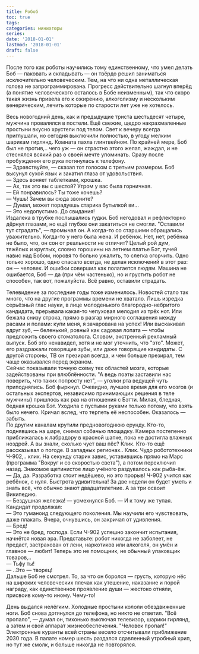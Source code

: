 ```yaml
---
title: Робоб
toc: true
tags:
categories: миниатюры
series:
date: '2018-01-01'
lastmod: '2018-01-01'
draft: false
---
```


После того как роботы научились тому единственному, что умел делать Боб — паковать и складывать — он твёрдо решил заниматься исключительно человеческим. Тем, на что ни одна металлическая голова не запрограммирована. Прогресс действительно шагнул вперёд (а понятие человеческого осталось в Бобе неизменным), так что скоро такая жизнь привела его к ожирению, алкоголизму и нескольким венерическим, лечить которые по старости лет уже не хотелось.

<!--more-->

Весь новогодний день, как и предыдущие триста шестьдесят четыре, мужчина провалялся в постели. Ещё свежие, щедро накрахмаленные простыни вкусно хрустели под телом. Свет к вечеру всегда приглушали, но сегодня выключили полностью, в угоду мелким шарикам гирлянд. Комната пахла глинтвейном. По крайней мере, Боб был не против,.. чего уж — он страстно этого желал, жаждал, и не стеснялся всякий раз о своей мечте упоминать. Сразу после пробуждения его рука потянулась к телефону. \
— Здравствуйте, — сказал тот голосом с третьим размером. Боб высунул сухой язык и закатил глаза от удовольствия. \
— Здесь воняет таблетками, крошка. \
— Ах, так это вы с шестой? Утром у вас была горничная. \
— Ей понравилось? Ты тоже хочешь? \
— Чушь! Зачем вы сюда звоните? \
— Думал, может порадуешь старика бутылкой ви... \
— Это недопустимо. До свидания! \
Издалека в трубке послышались гудки. Боб негодовал и рефлекторно дёрнул глазами, но ещё глубже они закатиться не смогли. "Оставили тут страдать", — промычал он. А когда-то со старшими обращались уважительно. Когда-то у него была жена. И ребёнок. Нет, нет, ребёнка не было, что, он сон от реальности не отличит? Целый рой дум, тяжёлых и круглых, словно горошины на летнем платье Бэт, тучей навис над Бобом, норовя то больно ужалить, то слегка огорчить. Одно только хорошо, одно спасало всегда, не делая исключений в этот раз: он — человек. И ошибки совершил как полагается людям. Машина не ошибается, Боб — да (при чём частенько), но и грустить робот не способен, так вот, пожалуйста. Всё равно, оставили страдать.

Телевидение за последние годы тоже изменилось. Новостей стало так много, что на другие программы времени не хватало. Лишь изредка серьёзный глас науки, в лице молоденького благородно-небритого кандидата, прерывала какая-то чепуховая мелодия из трёх нот. Или бежала снизу строка, прямо в разгар мирного соглашения между расами и полами: купи меня, я зачарована на успех! Или выскакивал вдруг зуб, — беленький, ровный как садовая лопата — чтобы предложить своего стоматолога. Словом, экстренный рекламный выпуск. Боб это ненавидел, хотя и не мог уточнить, что "это". Может, его раздражали говорящие зубы, или даже говорящие кандидаты. С другой стороны, ТВ он презирал всегда, и чем больше презирал, тем чаще оказывался перед экраном. \
Сейчас показывали точную схему тех областей мозга, которые задействованы при влюблённости. "А ведь поэты заставили нас поверить, что таких попросту нет", — уголки рта ведущей чуть приподнялись. Боб фыркнул. Очевидно, лучшее время для его мозгов (и остальных экспертов, независимо принимающих решения в теле мужчины) пришлось как раз на отношения с Бэтти. Милая, бледная, бедная крошка Бэт. Уходила с пустыми руками только потому, что взять было нечего. Кричал вслед, что терпеть её неспособен. Оказалось — забыть. \
По другим каналам крутили предновогоднюю ерунду. Кто-то, поднявшись на шаре, снимал собачью площадку. Камера постепенно приближалась к лабрадору в красной шапке, пока не достигла влажных ноздрей. А вы знали, сколько чует ваш пёс? Клик. Кто-то ещё рассказывал о погоде. В западных регионах.. Клик. Чудо робототехники Ч-902,.. клик. На секунду старик завис, уставившись прямо на Марс (программа "Вокруг и со скоростью света"), а потом переключил назад. Знакомое щетинистое лицо учёного раздувалось как рыба-ёж. \
— Да, да. Разработка стоит недёшево, но это прорыв! Ч-902 учится как ребёнок, с нуля. Быстрота удивительна! За две недели он будет уметь и знать всё, что обычно знают двадцатилетние. А за три освоит Википедию. \
— Бездушная железка! — усмехнулся Боб. — И к тому же тупая. \
Кандидат продолжал: \
— Это гуманоид следующего поколения. Мы научили его чувствовать, даже плакать. Вчера, очнувшись, он закричал от удивления. \
— Бред! \
— Это не бред, господа. Если Ч-902 успешно закончит испытания, начнётся новая эра. Представьте: робот никогда не заболеет, не предаст, застрахован от лени, наркотиков или алкоголя, он умён и главное — любит! Теперь это не помощник, не обычный упаковщик товаров,.. \
— Тьфу ты! \
— ..Это — творец! \
Дальше Боб не смотрел. То, за что он боролся — грусть, которую нёс на широких человеческих плечах как утешение, наказание и порой награду, как единственное проявление души — жестоко отняли, присвоив кому-то иному. Чему-то!

День выдался нелёгким. Холодные простыни кололи обездвиженные ноги. Боб снова дотянулся до телефона, но никто не ответил. "Всё пропало", — думал он, тихонько выключая телевизор, шарики гирлянд, а затем и свой аппарат жизнеобеспечения. "Человек пропал!" Электронные куранты всей страны весело отсчитывали приближение 2030 года. В палате номер шесть раздался сдавленный утробный хрип, но тут же смолк, и больше никогда не повторялся.
